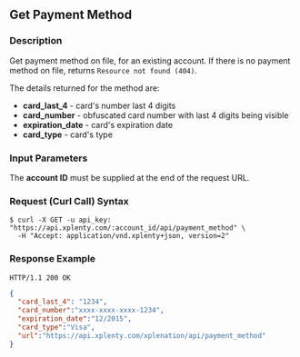 ## Get Payment Method

### Description
Get payment method on file, for an existing account. If there is no payment method on file, returns `Resource not found (404)`.

The details returned for the method are:

* **card_last_4** - card's number last 4 digits
* **card_number** - obfuscated card number with last 4 digits being visible
* **expiration_date** - card's expiration date
* **card_type** - card's type

### Input Parameters

The **account ID** must be supplied at the end of the request URL.

### Request (Curl Call) Syntax
```shell
$ curl -X GET -u api_key: "https://api.xplenty.com/:account_id/api/payment_method" \
  -H "Accept: application/vnd.xplenty+json, version=2" 
```

### Response Example
```HTTP
HTTP/1.1 200 OK
```

```json
{
  "card_last_4": "1234",
  "card_number":"xxxx-xxxx-xxxx-1234",
  "expiration_date":"12/2015",
  "card_type":"Visa",
  "url":"https://api.xplenty.com/xplenation/api/payment_method"
}
```
